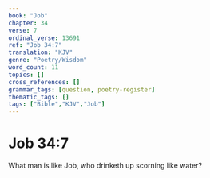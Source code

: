 ```yaml
---
book: "Job"
chapter: 34
verse: 7
ordinal_verse: 13691
ref: "Job 34:7"
translation: "KJV"
genre: "Poetry/Wisdom"
word_count: 11
topics: []
cross_references: []
grammar_tags: [question, poetry-register]
thematic_tags: []
tags: ["Bible","KJV","Job"]
---
```


# Job 34:7

What man is like Job, who drinketh up scorning like water?
